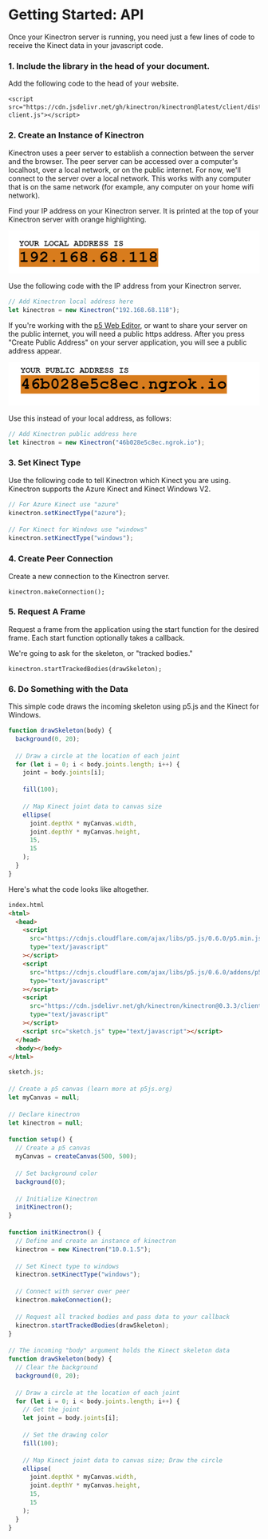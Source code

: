 # Getting Started: API

Once your Kinectron server is running, you need just a few lines of code to receive the Kinect data in your javascript code.

### 1. Include the library in the head of your document.

Add the following code to the head of your website.

```
<script src="https://cdn.jsdelivr.net/gh/kinectron/kinectron@latest/client/dist/kinectron-client.js"></script>
```

### 2. Create an Instance of Kinectron

Kinectron uses a peer server to establish a connection between the server and the browser. The peer server can be accessed over a computer's localhost, over a local network, or on the public internet. For now, we'll connect to the server over a local network. This works with any computer that is on the same network (for example, any computer on your home wifi network).

Find your IP address on your Kinectron server. It is printed at the top of your Kinectron server with orange highlighting.

![Kinectron IP local](../assets/images/server/chooseiplocal.png)

Use the following code with the IP address from your Kinectron server.

```javascript
// Add Kinectron local address here
let kinectron = new Kinectron("192.168.68.118"); 
```

If you're working with the [p5 Web Editor](https://editor.p5js.org/), or want to share your server on the public internet, you will need a public https address. After you press "Create Public Address" on your server application, you will see a public address appear.

![Kinectron IP public](../assets/images/server/chooseippublic.png)

Use this instead of your local address, as follows:

```javascript
// Add Kinectron public address here
let kinectron = new Kinectron("46b028e5c8ec.ngrok.io"); 
```

### 3. Set Kinect Type

Use the following code to tell Kinectron which Kinect you are using. Kinectron supports the Azure Kinect and Kinect Windows V2.

```javascript
// For Azure Kinect use "azure"
kinectron.setKinectType("azure");

// For Kinect for Windows use "windows"
kinectron.setKinectType("windows");
```

### 4. Create Peer Connection

Create a new connection to the Kinectron server.

```
kinectron.makeConnection();
```

### 5. Request A Frame

Request a frame from the application using the start function for the desired frame. Each start function optionally takes a callback.

We're going to ask for the skeleton, or "tracked bodies."

```
kinectron.startTrackedBodies(drawSkeleton);
```

### 6. Do Something with the Data

This simple code draws the incoming skeleton using p5.js and the Kinect for Windows.

```javascript
function drawSkeleton(body) {
  background(0, 20);

  // Draw a circle at the location of each joint
  for (let i = 0; i < body.joints.length; i++) {
    joint = body.joints[i];

    fill(100);

    // Map Kinect joint data to canvas size
    ellipse(
      joint.depthX * myCanvas.width,
      joint.depthY * myCanvas.height,
      15,
      15
    );
  }
}
```

Here's what the code looks like altogether.

```html
index.html
<html>
  <head>
    <script
      src="https://cdnjs.cloudflare.com/ajax/libs/p5.js/0.6.0/p5.min.js"
      type="text/javascript"
    ></script>
    <script
      src="https://cdnjs.cloudflare.com/ajax/libs/p5.js/0.6.0/addons/p5.dom.min.js"
      type="text/javascript"
    ></script>
    <script
      src="https://cdn.jsdelivr.net/gh/kinectron/kinectron@0.3.3/client/dist/kinectron-client.js"
      type="text/javascript"
    ></script>
    <script src="sketch.js" type="text/javascript"></script>
  </head>
  <body></body>
</html>
```

```javascript
sketch.js;

// Create a p5 canvas (learn more at p5js.org)
let myCanvas = null;

// Declare kinectron
let kinectron = null;

function setup() {
  // Create a p5 canvas
  myCanvas = createCanvas(500, 500);

  // Set background color
  background(0);

  // Initialize Kinectron
  initKinectron();
}

function initKinectron() {
  // Define and create an instance of kinectron
  kinectron = new Kinectron("10.0.1.5");

  // Set Kinect type to windows
  kinectron.setKinectType("windows");

  // Connect with server over peer
  kinectron.makeConnection();

  // Request all tracked bodies and pass data to your callback
  kinectron.startTrackedBodies(drawSkeleton);
}

// The incoming "body" argument holds the Kinect skeleton data
function drawSkeleton(body) {
  // Clear the background
  background(0, 20);

  // Draw a circle at the location of each joint
  for (let i = 0; i < body.joints.length; i++) {
    // Get the joint
    let joint = body.joints[i];

    // Set the drawing color
    fill(100);

    // Map Kinect joint data to canvas size; Draw the circle
    ellipse(
      joint.depthX * myCanvas.width,
      joint.depthY * myCanvas.height,
      15,
      15
    );
  }
}
```
